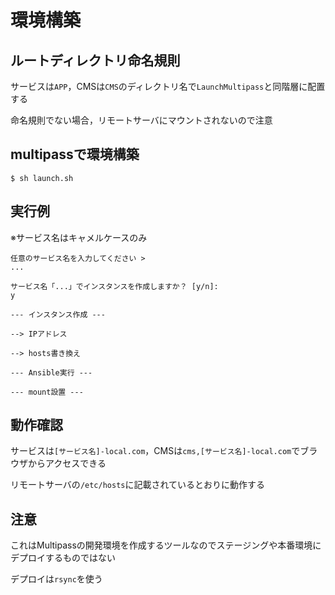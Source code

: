# 環境構築

## ルートディレクトリ命名規則
サービスは`APP`，CMSは`CMS`のディレクトリ名で`LaunchMultipass`と同階層に配置する

命名規則でない場合，リモートサーバにマウントされないので注意

## multipassで環境構築
```
$ sh launch.sh
```

## 実行例
※サービス名はキャメルケースのみ
```
任意のサービス名を入力してください >
...

サービス名「...」でインスタンスを作成しますか？ [y/n]:
y

--- インスタンス作成 ---

--> IPアドレス

--> hosts書き換え

--- Ansible実行 ---

--- mount設置 ---

```

## 動作確認
サービスは`[サービス名]-local.com`，CMSは`cms,[サービス名]-local.com`でブラウザからアクセスできる

リモートサーバの`/etc/hosts`に記載されているとおりに動作する

## 注意
これはMultipassの開発環境を作成するツールなのでステージングや本番環境にデプロイするものではない

デプロイは`rsync`を使う